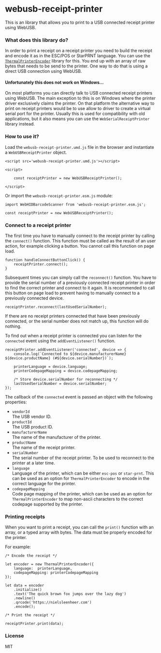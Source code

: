 # webusb-receipt-printer

This is an library that allows you to print to a USB connected receipt printer using WebUSB.

### What does this library do?

In order to print a receipt on a receipt printer you need to build the receipt and encode it as in the ESC/POS or StarPRNT language. You can use the [`ThermalPrinterEncoder`](https://github.com/NielsLeenheer/ThermalPrinterEncoder) library for this. You end up with an array of raw bytes that needs to be send to the printer. One way to do that is using a direct USB connection using WebUSB.

#### Unfortunately this does not work on Windows...

On most platforms you can directly talk to USB connected receipt printers using WebUSB. The main exception to this is on Windows where the printer driver exclusively claims the printer. On that platform the alternative way to print on receipt printers would be to use allow to driver to create a virtual serial port for the printer. Usually this is used for compatibility with old applications, but it also means you can use the `WebSerialReceiptPrinter` library instead.


### How to use it?

Load the `webusb-receipt-printer.umd.js` file in the browser and instantiate a `WebUSBReceiptPrinter` object. 

    <script src='webusb-receipt-printer.umd.js'></script>

    <script>

        const receiptPrinter = new WebUSBReceiptPrinter();

    </script>


Or import the `webusb-receipt-printer.esm.js` module:

    import WebHIDBarcodeScanner from 'webusb-receipt-printer.esm.js';

    const receiptPrinter = new WebUSBReceiptPrinter();



### Connect to a receipt printer

The first time you have to manually connect to the receipt printer by calling the `connect()` function. This function must be called as the result of an user action, for example clicking a button. You cannot call this function on page load.

    function handleConnectButtonClick() {
        receiptPrinter.connect();
    }

Subsequent times you can simply call the `reconnect()` function. You have to provide the serial number of a previously connected receipt printer in order to find the correct printer and connect to it again. It is recommended to call this button on page load to prevent having to manually connect to a previously connected device.

    receiptPrinter.reconnect(lastUsedSerialNumber);

If there are no receipt printers connected that have been previously connected, or the serial number does not match up, this function will do nothing.

To find out when a receipt printer is connected you can listen for the `connected` event using the `addEventListener()` function.

    receiptPrinter.addEventListener('connected', device => {
        console.log(`Connected to ${device.manufacturerName} ${device.productName} (#${device.serialNumber})`);

        printerLanguage = device.language;
        printerCodepageMapping = device.codepageMapping;

        /* Store device.serialNumber for reconnecting */
        lastUsedSerialNumber = device.serialNumber;
    });

The callback of the `connected` event is passed an object with the following properties:

-   `vendorId`<br>
    The USB vendor ID.
-   `productId`<br>
    The USB product ID.
-   `manufacturerName`<br>
    The name of the manufacturer of the printer.
-   `productName`<br>
    The name of the receipt printer.
-   `serialNumber`<br>
    The serial number of the receipt printer. To be used to reconnect to the printer at a later time.
-   `language`<br>
    Language of the printer, which can be either `esc-pos` or `star-prnt`. This can be used as an option for `ThermalPrinterEncoder` to encode in the correct language for the printer.
-   `codepageMapping`<br>
    Code page mapping of the printer, which can be used as an option for `ThermalPrinterEncoder` to map non-ascii characters to the correct codepage supported by the printer. 


### Printing receipts

When you want to print a receipt, you can call the `print()` function with an array, or a typed array with bytes. The data must be properly encoded for the printer. 

For example:

    /* Encode the receipt */

    let encoder = new ThermalPrinterEncoder({
        language:  printerLanguage,
        codepageMapping: printerCodepageMapping
    });

    let data = encoder
        .initialize()
        .text('The quick brown fox jumps over the lazy dog')
        .newline()
        .qrcode('https://nielsleenheer.com')
        .encode();

    /* Print the receipt */

    receiptPrinter.print(data);


### License

MIT

